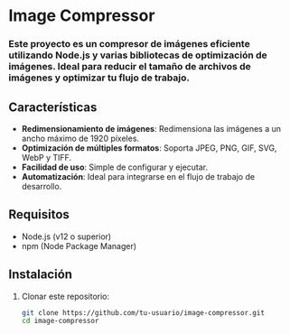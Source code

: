 # Image Compressor

### Este proyecto es un compresor de imágenes eficiente utilizando Node.js y varias bibliotecas de optimización de imágenes. Ideal para reducir el tamaño de archivos de imágenes y optimizar tu flujo de trabajo.

## Características

- **Redimensionamiento de imágenes**: Redimensiona las imágenes a un ancho máximo de 1920 píxeles.
- **Optimización de múltiples formatos**: Soporta JPEG, PNG, GIF, SVG, WebP y TIFF.
- **Facilidad de uso**: Simple de configurar y ejecutar.
- **Automatización**: Ideal para integrarse en el flujo de trabajo de desarrollo.

## Requisitos

- Node.js (v12 o superior)
- npm (Node Package Manager)

## Instalación

1. Clonar este repositorio:
   ```bash
   git clone https://github.com/tu-usuario/image-compressor.git
   cd image-compressor
   ```
